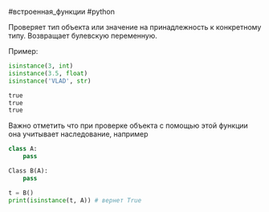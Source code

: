#встроенная_функции #python

Проверяет тип объекта или значение на принадлежность к конкретному типу. Возвращает булевскую переменную.

Пример:
```python
isinstance(3, int)
isinstance(3.5, float)
isinstance('VLAD', str)

true
true
true
```

Важно отметить что при проверке объекта с помощью этой функции она учитывает наследование, например

```python
class A:
	pass

Class B(A):
	pass

t = B()
print(isinstance(t, A)) # вернет True
```